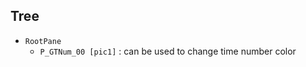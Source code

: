 ## Tree

[](index.md)

-	`RootPane`
	-	`P_GTNum_00 [pic1]` : can be used to change time number color